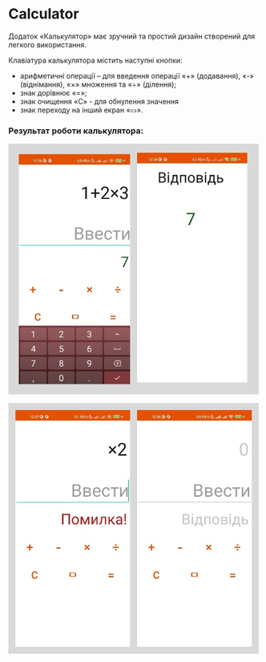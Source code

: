 # Calculator

Додаток «Калькулятор» має зручний та простий дизайн створений для легкого використання.

Клавіатура калькулятора містить наступні кнопки:
- арифметичні операції – для введення операції «+» (додавання), «-» (віднімання), «×» множення та «÷» (ділення); 
- знак дорівнює «=»;
- знак очищення «С» - для обнулення значення
- знак переходу на інший екран «▭».
  
### Результат роботи калькулятора:
  
![calculator](https://github.com/Diana-Cherednyk/Calculator/blob/master/about/1.jpg)

![calculator](https://github.com/Diana-Cherednyk/Calculator/blob/master/about/2.jpg)

